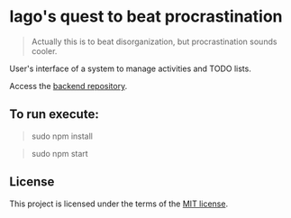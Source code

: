 
# Iago's quest to beat procrastination

> Actually this is to beat disorganization, but procrastination sounds
> cooler.

User's interface of a system to manage activities and TODO lists.

Access the [backend repository](https://github.com/iagotito/quest-backend).

## To run execute:
> sudo npm install

> sudo npm start

## License

This project is licensed under the terms of the [MIT license](https://github.com/iagotito/quest-frontend/blob/master/LICENSE.md).
